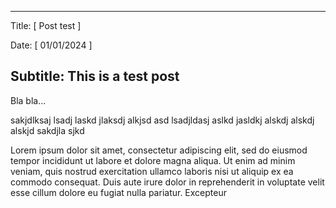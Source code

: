 ------------------------
Title: [ Post test ]

Date: [ 01/01/2024 ]

Subtitle: This is a test post
------------------------

Bla bla...

sakjdlksaj lsadj laskd jlaksdj alkjsd asd
lsadjldasj aslkd jasldkj alskdj alskdj alskjd 
sakdjla sjkd

Lorem ipsum dolor sit amet, consectetur adipiscing elit, sed do eiusmod tempor incididunt 
ut labore et dolore magna aliqua. Ut enim ad minim veniam, quis nostrud exercitation ullamco 
laboris nisi ut aliquip ex ea commodo consequat. Duis aute irure dolor in reprehenderit in 
voluptate velit esse cillum dolore eu fugiat nulla pariatur. Excepteur 
